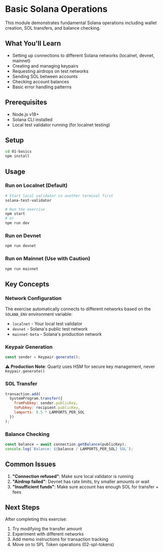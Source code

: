 # Basic Solana Operations

This module demonstrates fundamental Solana operations including wallet creation, SOL transfers, and balance checking.

## What You'll Learn

- Setting up connections to different Solana networks (localnet, devnet, mainnet)
- Creating and managing keypairs
- Requesting airdrops on test networks
- Sending SOL between accounts
- Checking account balances
- Basic error handling patterns

## Prerequisites

- Node.js v18+
- Solana CLI installed
- Local test validator running (for localnet testing)

## Setup

```bash
cd 01-basics
npm install
```

## Usage

### Run on Localnet (Default)
```bash
# Start local validator in another terminal first
solana-test-validator

# Run the exercise
npm start
# or
npm run dev
```

### Run on Devnet
```bash
npm run devnet
```

### Run on Mainnet (Use with Caution)
```bash
npm run mainnet
```

## Key Concepts

### Network Configuration
The exercise automatically connects to different networks based on the `SOLANA_ENV` environment variable:
- `localnet` - Your local test validator
- `devnet` - Solana's public test network
- `mainnet-beta` - Solana's production network

### Keypair Generation
```javascript
const sender = Keypair.generate();
```
⚠️ **Production Note**: Quartz uses HSM for secure key management, never `Keypair.generate()`

### SOL Transfer
```javascript
transaction.add(
  SystemProgram.transfer({
    fromPubkey: sender.publicKey,
    toPubkey: recipient.publicKey,
    lamports: 0.5 * LAMPORTS_PER_SOL
  })
);
```

### Balance Checking
```javascript
const balance = await connection.getBalance(publicKey);
console.log(`Balance: ${balance / LAMPORTS_PER_SOL} SOL`);
```

## Common Issues

1. **"Connection refused"**: Make sure local validator is running
2. **"Airdrop failed"**: Devnet has rate limits, try smaller amounts or wait
3. **"Insufficient funds"**: Make sure account has enough SOL for transfer + fees

## Next Steps

After completing this exercise:
1. Try modifying the transfer amount
2. Experiment with different networks
3. Add memo instructions for transaction tracking
4. Move on to SPL Token operations (02-spl-tokens)